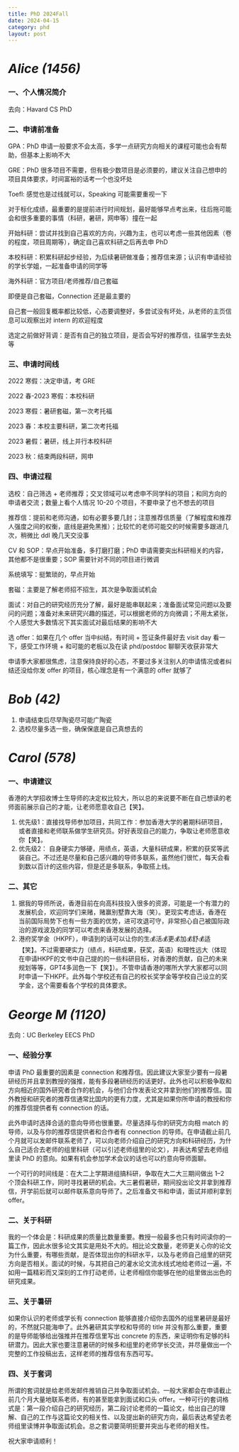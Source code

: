 ```yaml
---
title: PhD 2024Fall
date: 2024-04-15
category: phd
layout: post
---
```


*Alice (1456)*
=================

### 一、个人情况简介

去向：Havard CS PhD

### 二、申请前准备

GPA：PhD 申请一般要求不会太高，多学一点研究方向相关的课程可能也会有帮助，但基本上影响不大

GRE：PhD 很多项目不需要，但有极少数项目是必须要的，建议关注自己想申的项目具体要求，时间富裕的话考一个也没坏处

Toefl: 感觉也是过线就可以，Speaking 可能需要重视一下

对于标化成绩，最重要的是提前进行时间规划，最好能够早点考出来，往后拖可能会和很多重要的事情（科研，暑研，网申等）撞在一起

开始科研：尝试并找到自己喜欢的方向，兴趣为主，也可以考虑一些其他因素（卷的程度，项目周期等），确定自己喜欢科研之后再去申 PhD

本校科研：积累科研起步经验，为后续暑研做准备；推荐信来源；认识有申请经验的学长学姐，一起准备申请的同学等

海外科研：官方项目/老师推荐/自己套磁
    
即便是自己套磁，Connection 还是最主要的
    
自己套一般回复概率都比较低，心态要调整好，多尝试没有坏处，从老师的主页信息可以观察出对 intern 的欢迎程度
    
选定之前做好背调：是否有自己的独立项目，是否会写好的推荐信，往届学生去处等

### 三、申请时间线

2022 寒假：决定申请，考 GRE

2022 春-2023 寒假：本校科研

2023 寒假：暑研套磁，第一次考托福

2023 春：本校主要科研，第二次考托福

2023 暑假：暑研，线上并行本校科研

2023 秋：结束两段科研，网申

### 四、申请过程

选校：自己筛选 + 老师推荐；交叉领域可以考虑申不同学科的项目；和同方向的申请者交流；数量上看个人情况 10-20 个项目，不要申录了也不想去的项目

推荐信：提前和老师沟通，如有必要多要几封；注意推荐信质量（了解程度和推荐人强度之间的权衡，底线是避免黑推）；比较忙的老师可能交的时候需要多跟进几次，稍微比 ddl 晚几天交没事

CV 和 SOP：早点开始准备，多打磨打磨；PhD 申请需要突出科研相关的内容，其他都不是很重要；SOP 需要针对不同的项目进行微调

系统填写：挺繁琐的，早点开始

套磁：主要是了解老师招不招生，其次是争取面试机会

面试：对自己的研究经历充分了解，最好是能串联起来；准备面试常见问题以及要问的问题；准备对未来研究兴趣的描述，可以根据老师的方向微调；不用太紧张，个人感觉大多数情况下其实面试对最后结果的影响不大

选 offer：如果在几个 offer 当中纠结，有时间 + 签证条件最好去 visit day 看一下，感受工作环境 + 和可能的老板以及在读 phd/postdoc 聊聊天收获非常大

申请季大家都很焦虑，注意保持良好的心态，不要过多关注别人的申请情况或者纠结还没给你发 offer 的项目，核心理念是有一个满意的 offer 就够了


*Bob (42)*
=================

1. 申请结束后尽早陶瓷尽可能广陶瓷
2. 选校尽量多选一些，确保保底是自己真想去的

*Carol (578)*
=================

### 一、申请建议
香港的大学招收博士生导师的决定权比较大，所以总的来说要不断在自己想读的老师面前展示自己的才能，让老师愿意收自己【笑】。
1. 优先级1：直接找导师参加项目，共同工作：参加香港大学的暑期科研项目，或者直接和老师联系做学生研究员。好好表现自己的能力，争取让老师愿意收你【笑】。
2. 优先级2：
自身硬实力够硬，用绩点，英语，大量科研成果，积累的获奖等武装自己。不过还是尽量和自己感兴趣的导师多联系，虽然他们很忙，每天会看到数以百计的这些内容，但是还是多联系，争取搭上线。

### 二、其它
1. 据我的导师所说，香港目前在向高科技投入很多的资源，可能是一个有潜力的发展机会，欢迎同学们来赌，赌赢别墅靠大海（笑）。更现实考虑话，香港在当前国际局势下也有一些方面的优势，进可攻退可守，非常担心自己被国际政治的游戏波及的同学可以考虑来香港发展的选择。
2. 港府奖学金（HKPF），申请到的话可以让你的生💰活💰更💰加💰舒💰适【笑】。不过需要硬实力（绩点，科研成果，获奖，英语）和理性远大（体现在申请HKPF的文书中自己提的的一些科研目标，对香港的贡献，自己的未来规划等等，GPT4多润色一下【笑】）。不管申请香港的哪所大学大家都可以同时申请一下HKPF。此外每个学校还有自己的校长奖学金等学校自己设立的奖学金，这个需要看各个学校的具体要求。

*George M (1120)*
=================

去向：UC Berkeley EECS PhD

### 一、经验分享

申请 PhD 最重要的因素是 connection 和推荐信。因此建议大家至少要有一段暑研经历并且拿到教授的强推，能有多段暑研经历的话更好。此外也可以积极争取和方向相近的国外研究者合作的机会，与他们合作发表论文并拿到他们的推荐信。国外教授和研究者的推荐信通常比国内的更有力度，尤其是如果你所申请的教授和你的推荐信提供者有 connection 的话。

此外申请时选择合适的意向导师也很重要。尽量选择与你的研究方向相 match 的导师，以及与你的推荐信提供者和合作者有 connection 的导师。在申请截止前几个月就可以发邮件联系老师了，可以向老师介绍自己的研究方向和科研经历，为什么自己适合去老师的组里科研（可以引述老师组里的论文），并表达希望去老师组里读 PhD 的意向。如果有机会参加学术会议的话也可以约意向导师面聊。

一个可行的时间线是：在大二上学期进组搞科研，争取在大二大三期间做出 1–2 个顶会科研工作，同时寻找暑研的机会。大三暑假暑研，期间投出论文并拿到推荐信，开学前后就可以邮件联系意向导师了。之后准备文书和申请，面试并顺利拿到 offer。

### 二、关于科研

我的一个体会是：科研成果的质量比数量重要。教授一般最多也只有时间读你的一篇工作，因此水很多论文其实是用处不大的。相比论文数量，老师更关心你的论文为什么重要，有哪些贡献，是否体现出你的科研水平，以及与老师自己组里的研究方向是否相关。面试的时候，与其把自己的灌水论文流水线式地给老师过一遍，不如用一篇精彩而又深刻的工作打动老师，让老师相信你能够在他的组里做出出色的研究成果。

### 三、关于暑研

如果你认识的老师或学长有 connection 能够直接介绍你去国外的组里暑研是最好的，不然就只能海申了。此外暑研其实学校和导师的 title 并没有那么重要，重要的是导师能够给出强推并在推荐信里写出 concrete 的东西，来证明你有足够的科研潜力。因此大家也要注意暑研的时候多和组里的老师学长交流，并尽量做出一个完整的工作投稿出去，这样老师的推荐信有东西可写。

### 四、关于套词

所谓的套词就是给老师发邮件推销自己并争取面试机会。一般大家都会在申请截止前几个月大量地联系老师，有的甚至能拿到面试和口头 offer。一种可行的套词格式是：第一段介绍自己的研究经历，第二段讨论老师的一篇论文，给出自己的理解、自己的工作与这篇论文的相关性、以及提出新的研究方向，最后表达希望去老师组里读博并争取面试机会。总之套词要简明扼要并突出与老师的相关性。

祝大家申请顺利！
